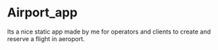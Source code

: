 # Airport_app
Its a nice static app made by me for operators and clients to create and reserve a flight in aeroport.
